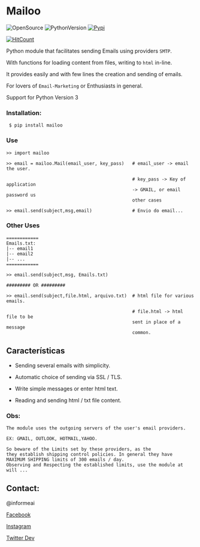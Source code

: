 # Mailoo
![OpenSource](https://img.shields.io/static/v1?label=GitHub&message=Opensource&color=blue&logo=github&logoColor=violet)
![PythonVersion](https://img.shields.io/static/v1?label=python&message=>=3.6&color=brightgreen&logo=python&logoColor=white)
[![Pypi](https://img.shields.io/static/v1?label=Pypi&logo=pypi&logoColor=white&message=v1.0.2&color=9f55ff)](https://pypi.org/project/mailoo/)

[![HitCount](https://hits.dwyl.com/informeai/mailoo.svg)](http://hits.dwyl.com/informeai/mailoo)


Python module that facilitates sending Emails using providers
`SMTP`. 

With functions for loading content from files, writing to
`html` in-line. 

It provides easily and with few lines the creation and sending of emails.

For lovers of `Email-Marketing` or Enthusiasts in general.

Support for Python Version 3

### Installation:
```
 $ pip install mailoo
```

### Use
```
>> import mailoo

>> email = mailoo.Mail(email_user, key_pass)   # email_user -> email the user.

                                               # key_pass -> Key of application
                                               -> GMAIL, or email password us
                                               other cases

>> email.send(subject,msg,email)               # Envio do email...
```
### Other Uses
```
============
Emails.txt:
|-- email1
|-- email2
|-- ...
============

>> email.send(subject,msg, Emails.txt)

######### OR #########
                                            
>> email.send(subject,file.html, arquivo.txt)  # html file for various emails.

                                               # file.html -> html file to be
                                               sent in place of a message
                                               common.

```

## Características
* Sending several emails with simplicity.

* Automatic choice of sending via SSL / TLS.

* Write simple messages or enter html text.

* Reading and sending html / txt file content.

### Obs:
```
The module uses the outgoing servers of the user's email providers.

EX: GMAIL, OUTLOOK, HOTMAIL,YAHOO.

So beware of the Limits set by these providers, as the
they establish shipping control policies. In general they have
MAXIMUM SHIPPING limits of 300 emails / day.
Observing and Respecting the established limits, use the module at will ...
```
## Contact:
@informeai

[Facebook](https://www.facebook.com/informeai/)

[Instagram](https://www.instagram.com/informeaioficial/)

[Twitter Dev](https://twitter.com/WellingtonGade4)